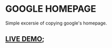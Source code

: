 # GOOGLE HOMEPAGE

Simple excersie of copying google's homepage.

## [LIVE DEMO](https://s0rus.github.io/THE-ODIN-PROJECT/google-homepage);
